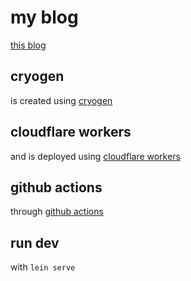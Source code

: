# my blog

[this blog](https://huzuzhi.com/)

## cryogen

is created using [cryogen](https://github.com/cryogen-project/cryogen)

## cloudflare workers

and is deployed using [cloudflare workers](https://developers.cloudflare.com/workers/platform/sites/start-from-existing/)

## github actions

through [github actions](https://github.com/zuzhi/my-blog/blob/main/.github/workflows/main.yml)

## run dev

with `lein serve`
